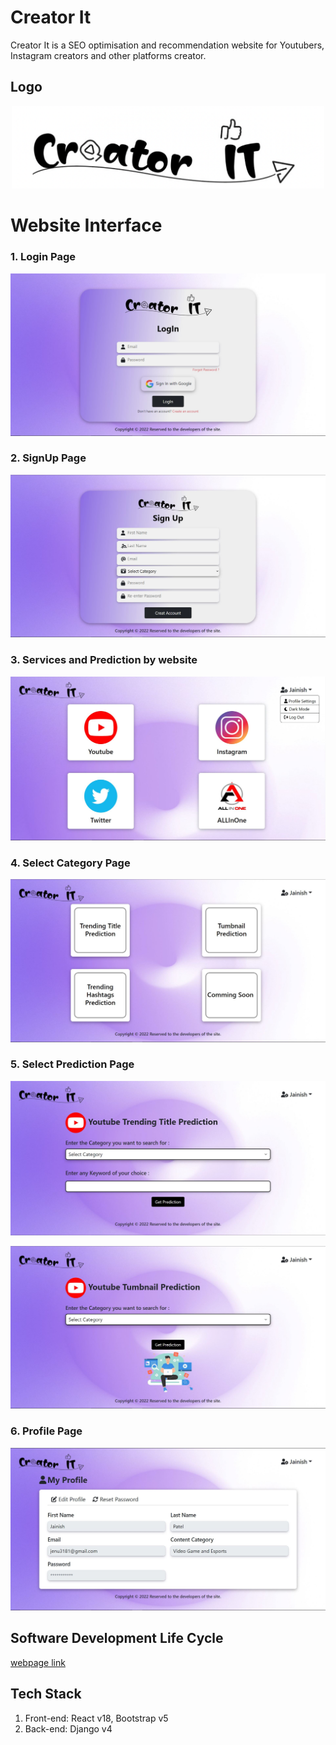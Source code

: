 # Creator It
Creator It is a SEO optimisation and recommendation website for Youtubers, Instagram creators and other platforms creator.

## Logo
<!-- ![alt text]( ) -->
<p align="center">
<img src="images/logo.png" width="500"/>
</p>

# Website Interface
### 1. Login Page
![alt text](images/1.jpg)
### 2. SignUp Page
![alt text](images/2.jpg)
### 3. Services and Prediction by website
![alt text](images/3.jpg)
### 4. Select Category Page
![alt text](images/4.jpg)
### 5. Select Prediction Page
![alt text](images/5.jpg)

![alt text](images/6.jpg)
### 6. Profile Page
![alt text](images/7.jpg)


## Software Development Life Cycle
[webpage link](https://github.com/polonium31/creator_it/tree/main/SDLC)

## Tech Stack
1. Front-end: React v18, Bootstrap v5 
2. Back-end: Django v4
